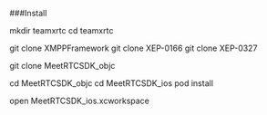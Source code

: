 
###Install

mkdir teamxrtc
cd teamxrtc

git clone XMPPFramework
git clone XEP-0166
git clone XEP-0327

git clone MeetRTCSDK_objc

cd MeetRTCSDK_objc
cd MeetRTCSDK_ios
pod install

open MeetRTCSDK_ios.xcworkspace